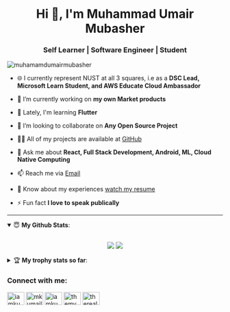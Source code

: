 <h1 align="center">Hi 👋, I'm Muhammad Umair Mubasher</h1>
<h3 align="center">Self Learner | Software Engineer | Student</h3>

<p align="left"> <img src="https://komarev.com/ghpvc/?username=muhamamdumairmubasher=Profile%20views&color=red&style=flat" alt="muhamamdumairmubasher" /> </p>

- 🌐 I currently represent NUST at all 3 squares, i.e as a **DSC Lead, Microsoft Learn Student, and AWS Educate Cloud Ambassador**

- 🔭 I’m currently working on **my own Market products**

- 🌱 Lately, I'm learning **Flutter**

- 👯 I’m looking to collaborate on **Any Open Source Project**

- 👨‍💻 All of my projects are available at [GitHub](github.com/mkumail1)

- 💬 Ask me about **React, Full Stack Development, Android, ML, Cloud Native Computing**

- 📫 Reach me via [Email](mailto:mkumailofficial@gmail.com)

- 📄 Know about my experiences [watch my resume](https://muhammadkumail.com/resume)

- ⚡ Fun fact **I love to speak publically**

<!--Update Profile
<h3 align="left">Languages and Tools:</h3>
<p align="left"> <a href="https://aws.amazon.com" target="_blank"> <img src="https://img.icons8.com/color/72/amazon-web-services.png" alt="AWS" width="40" height="40"/></a><a href="https://azure.microsoft.com/en-in/" target="_blank"> <img src="https://www.vectorlogo.zone/logos/microsoft_azure/microsoft_azure-icon.svg" alt="azure" width="40" height="40"/> </a> <a href="https://getbootstrap.com" target="_blank"> <img src="https://img.icons8.com/color/344/bootstrap.png" alt="bootstrap" width="40" height="40"/> </a> <a href="https://www.cprogramming.com/" target="_blank"> <img src="https://img.icons8.com/color/72/c-programming.png" alt="c" width="40" height="40"/> </a> <a href="https://www.w3schools.com/cpp/" target="_blank"> <img src="https://img.icons8.com/color/72/c-plus-plus-logo.png" alt="cplusplus" width="40" height="40"/> </a> <a href="https://www.w3schools.com/css/" target="_blank"> <img src="https://img.icons8.com/color/72/css3.png" alt="css3" width="40" height="40"/> </a> <a href="https://www.docker.com/" target="_blank"> <img src="https://devicons.github.io/devicon/devicon.git/icons/docker/docker-original-wordmark.svg" alt="docker" width="40" height="40"/> </a> <a href="https://expressjs.com" target="_blank"> <img src="https://devicons.github.io/devicon/devicon.git/icons/express/express-original-wordmark.svg" alt="express" width="40" height="40"/> </a> <a href="https://flutter.dev" target="_blank"> <img src="https://www.vectorlogo.zone/logos/flutterio/flutterio-icon.svg" alt="flutter" width="40" height="40"/> </a> <a href="https://cloud.google.com" target="_blank"> <img src="https://www.vectorlogo.zone/logos/google_cloud/google_cloud-icon.svg" alt="gcp" width="40" height="40"/> </a> <a href="https://git-scm.com/" target="_blank"> <img src="https://www.vectorlogo.zone/logos/git-scm/git-scm-icon.svg" alt="git" width="40" height="40"/> </a> <a href="https://www.w3.org/html/" target="_blank"> <img src="https://devicons.github.io/devicon/devicon.git/icons/html5/html5-original-wordmark.svg" alt="html5" width="40" height="40"/> </a> <a href="https://www.adobe.com/in/products/illustrator.html" target="_blank"> <img src="https://www.vectorlogo.zone/logos/adobe_illustrator/adobe_illustrator-icon.svg" alt="illustrator" width="40" height="40"/> </a> <a href="https://www.java.com" target="_blank"> <img src="https://devicons.github.io/devicon/devicon.git/icons/java/java-original-wordmark.svg" alt="java" width="40" height="40"/> </a> <a href="https://developer.mozilla.org/en-US/docs/Web/JavaScript" target="_blank"> <img src="https://devicons.github.io/devicon/devicon.git/icons/javascript/javascript-original.svg" alt="javascript" width="40" height="40"/> </a> <a href="https://www.linux.org/" target="_blank"> <img src="https://devicons.github.io/devicon/devicon.git/icons/linux/linux-original.svg" alt="linux" width="40" height="40"/> </a> <a href="https://www.mongodb.com/" target="_blank"> <img src="https://devicons.github.io/devicon/devicon.git/icons/mongodb/mongodb-original-wordmark.svg" alt="mongodb" width="40" height="40"/> </a> <a href="https://www.mysql.com/" target="_blank"> <img src="https://devicons.github.io/devicon/devicon.git/icons/mysql/mysql-original-wordmark.svg" alt="mysql" width="40" height="40"/> </a> <a href="https://www.nginx.com" target="_blank"> <img src="https://devicons.github.io/devicon/devicon.git/icons/nginx/nginx-original.svg" alt="nginx" width="40" height="40"/> </a> <a href="https://nodejs.org" target="_blank"> <img src="https://devicons.github.io/devicon/devicon.git/icons/nodejs/nodejs-original-wordmark.svg" alt="nodejs" width="40" height="40"/> </a> <a href="https://www.photoshop.com/en" target="_blank"> <img src="https://devicons.github.io/devicon/devicon.git/icons/photoshop/photoshop-plain.svg" alt="photoshop" width="40" height="40"/> </a> <a href="https://www.php.net" target="_blank"> <img src="https://devicons.github.io/devicon/devicon.git/icons/php/php-original.svg" alt="php" width="40" height="40"/> </a> <a href="https://www.python.org" target="_blank"> <img src="https://devicons.github.io/devicon/devicon.git/icons/python/python-original.svg" alt="python" width="40" height="40"/> </a> <a href="https://reactjs.org/" target="_blank"> <img src="https://devicons.github.io/devicon/devicon.git/icons/react/react-original-wordmark.svg" alt="react" width="40" height="40"/> </a> <a href="https://sass-lang.com" target="_blank"> <img src="https://devicons.github.io/devicon/devicon.git/icons/sass/sass-original.svg" alt="sass" width="40" height="40"/> </a> </p> -->


---
<details open>
 <summary> 😇 <b>My Github Stats</b>: </summary>
<br>
<p align = "center">
  <img src = "https://github-readme-stats.vercel.app/api?username=mkumail1&show_icons=true&theme=tokyonight&line_height=27">
  <img src = "https://github-readme-stats.vercel.app/api/top-langs/?username=mkumail1&hide=css,java,html&theme=tokyonight">
</p>
</details>

<details> 
  <summary> 🏆 <b>My trophy stats so far</b>: </summary>
  <p align="left"> <a href="https://github.com/ryo-ma/github-profile-trophy"><img src="https://github-profile-trophy.vercel.app/?username=mkumail1" alt="mkumail1" /></a></p>
</details>
 
 <p align="left">
<h3 align="left">Connect with me:</h3>
  <a href="https://twitter.com/iamkumaail" target="_blank"><img align="center" src="https://cdn.jsdelivr.net/npm/simple-icons@3.0.1/icons/twitter.svg" alt="iamkumaail" height="30" width="40" /></a>
  <a href="https://linkedin.com/in/mkumail1" target="_blank"><img align="center" src="https://cdn.jsdelivr.net/npm/simple-icons@3.0.1/icons/linkedin.svg" alt="mkumail1" height="30" width="40" /></a>
  <a href="https://fb.com/iamkumaail" target="_blank"><img align="center" src="https://cdn.jsdelivr.net/npm/simple-icons@3.0.1/icons/facebook.svg" alt="iamkumaail" height="30" width="40" /></a>
  <a href="https://instagram.com/themvpguy" target="_blank"><img align="center" src="https://cdn.jsdelivr.net/npm/simple-icons@3.0.1/icons/instagram.svg" alt="themvpguy" height="30" width="40" /></a>
  <a href="https://www.youtube.com/channel/UCdbkGxMPdxVERO0FaYGo4qg" target="_blank"><img align="center" src="https://cdn.jsdelivr.net/npm/simple-icons@3.0.1/icons/youtube.svg" alt="therealmvp" height="30" width="40" /></a>
</p>
